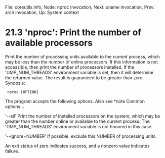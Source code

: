 File: coreutils.info,  Node: nproc invocation,  Next: uname invocation,  Prev: arch invocation,  Up: System context

21.3 'nproc': Print the number of available processors
======================================================

Print the number of processing units available to the current process,
which may be less than the number of online processors.  If this
information is not accessible, then print the number of processors
installed.  If the 'OMP_NUM_THREADS' environment variable is set, then
it will determine the returned value.  The result is guaranteed to be
greater than zero.  Synopsis:

     nproc [OPTION]

   The program accepts the following options.  Also see *note Common
options::.

'--all'
     Print the number of installed processors on the system, which may
     be greater than the number online or available to the current
     process.  The 'OMP_NUM_THREADS' environment variable is not honored
     in this case.

'--ignore=NUMBER'
     If possible, exclude this NUMBER of processing units.

   An exit status of zero indicates success, and a nonzero value
indicates failure.


